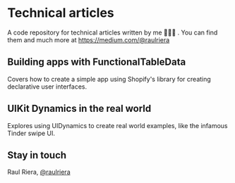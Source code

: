 # Technical articles
A code repository for technical articles written by me 👨🏻‍💻 . You can find them and much more at https://medium.com/@raulriera

## Building apps with FunctionalTableData
Covers how to create a simple app using Shopify's library for creating declarative user interfaces.

## UIKit Dynamics in the real world
Explores using UIDynamics to create real world examples, like the infamous Tinder swipe UI.

## Stay in touch
Raul Riera, [@raulriera](http://twitter.com/raulriera)
